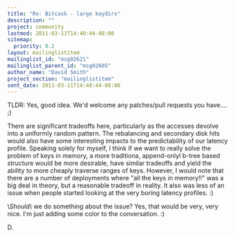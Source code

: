 ```yaml
---
title: "Re: Bitcask - large keydirs"
description: ""
project: community
lastmod: 2011-03-11T14:40:44-08:00
sitemap:
  priority: 0.2
layout: mailinglistitem
mailinglist_id: "msg02621"
mailinglist_parent_id: "msg02605"
author_name: "David Smith"
project_section: "mailinglistitem"
sent_date: 2011-03-11T14:40:44-08:00
---
```



TLDR: Yes, good idea. We'd welcome any patches/pull requests you have.... ;)

There are significant tradeoffs here, particularly as the accesses
devolve into a uniformly random pattern. The rebalancing and secondary
disk hits would also have some interesting impacts to the
predictability of our latency profile. Speaking solely for myself, I
think if we want to really solve the problem of keys in memory, a more
traditiona, append-onlyl b-tree based structure would be more
desirable, have similar tradeoffs and yield the ability to more
cheaply traverse ranges of keys. However, I would note that there are
a number of deployments where "all the keys in memory!!" was a big
deal in theory, but a reasonable tradeoff in reality. It also was less
of an issue when people started looking at the very boring latency
profiles. :)

\\_Should\\_ we do something about the issue? Yes, that would be very,
very nice. I'm just adding some color to the conversation. :)

D.

